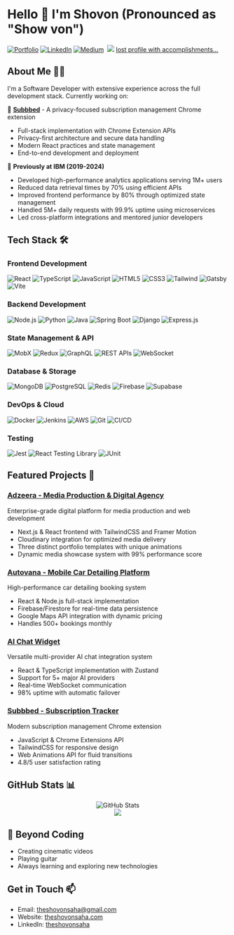 # Hello 👋 I'm Shovon (Pronounced as "Show von")

[![Portfolio](https://img.shields.io/badge/Portfolio-theshovonsaha.com-blue?style=for-the-badge&logo=google-chrome&logoColor=white)](https://www.theshovonsaha.com)
[![LinkedIn](https://img.shields.io/badge/LinkedIn-Connect-blue?style=for-the-badge&logo=linkedin&logoColor=white)](https://www.linkedin.com/in/theshovonsaha)
[![Medium](https://img.shields.io/badge/Medium-Follow-black?style=for-the-badge&logo=medium&logoColor=white)](https://theshovonsaha.medium.com)
&nbsp;![](https://komarev.com/ghpvc/?username=theshovonsaha&color=brightgreen) [lost profile with accomplishments...](https://github.com/theshovon-zz)
## About Me 👨‍💻

I'm a Software Developer with extensive experience across the full development stack. Currently working on:

🚀 **[Subbbed](https://chromewebstore.google.com/detail/subbbed/kgdfjmaihpolhcglmggkpngafldbkino)** - A privacy-focused subscription management Chrome extension
- Full-stack implementation with Chrome Extension APIs
- Privacy-first architecture and secure data handling
- Modern React practices and state management
- End-to-end development and deployment

💼 **Previously at IBM (2019-2024)**
- Developed high-performance analytics applications serving 1M+ users
- Reduced data retrieval times by 70% using efficient APIs
- Improved frontend performance by 80% through optimized state management
- Handled 5M+ daily requests with 99.9% uptime using microservices
- Led cross-platform integrations and mentored junior developers

## Tech Stack 🛠

### Frontend Development
![React](https://img.shields.io/badge/React-61DAFB?style=flat&logo=react&logoColor=black)
![TypeScript](https://img.shields.io/badge/TypeScript-007ACC?style=flat&logo=typescript&logoColor=white)
![JavaScript](https://img.shields.io/badge/JavaScript-F7DF1E?style=flat&logo=javascript&logoColor=black)
![HTML5](https://img.shields.io/badge/HTML5-E34F26?style=flat&logo=html5&logoColor=white)
![CSS3](https://img.shields.io/badge/CSS3-1572B6?style=flat&logo=css3&logoColor=white)
![Tailwind](https://img.shields.io/badge/Tailwind-38B2AC?style=flat&logo=tailwind-css&logoColor=white)
![Gatsby](https://img.shields.io/badge/Gatsby-663399?style=flat&logo=gatsby&logoColor=white)
![Vite](https://img.shields.io/badge/Vite-646CFF?style=flat&logo=vite&logoColor=white)

### Backend Development
![Node.js](https://img.shields.io/badge/Node.js-339933?style=flat&logo=node.js&logoColor=white)
![Python](https://img.shields.io/badge/Python-3776AB?style=flat&logo=python&logoColor=white)
![Java](https://img.shields.io/badge/Java-007396?style=flat&logo=java&logoColor=white)
![Spring Boot](https://img.shields.io/badge/Spring_Boot-6DB33F?style=flat&logo=spring-boot&logoColor=white)
![Django](https://img.shields.io/badge/Django-092E20?style=flat&logo=django&logoColor=white)
![Express.js](https://img.shields.io/badge/Express.js-000000?style=flat&logo=express&logoColor=white)

### State Management & API
![MobX](https://img.shields.io/badge/MobX-FF9955?style=flat&logo=mobx&logoColor=white)
![Redux](https://img.shields.io/badge/Redux-764ABC?style=flat&logo=redux&logoColor=white)
![GraphQL](https://img.shields.io/badge/GraphQL-E10098?style=flat&logo=graphql&logoColor=white)
![REST APIs](https://img.shields.io/badge/REST_APIs-009688?style=flat&logo=api&logoColor=white)
![WebSocket](https://img.shields.io/badge/WebSocket-010101?style=flat&logo=socket.io&logoColor=white)

### Database & Storage
![MongoDB](https://img.shields.io/badge/MongoDB-47A248?style=flat&logo=mongodb&logoColor=white)
![PostgreSQL](https://img.shields.io/badge/PostgreSQL-336791?style=flat&logo=postgresql&logoColor=white)
![Redis](https://img.shields.io/badge/Redis-DC382D?style=flat&logo=redis&logoColor=white)
![Firebase](https://img.shields.io/badge/Firebase-FFCA28?style=flat&logo=firebase&logoColor=black)
![Supabase](https://img.shields.io/badge/Supabase-3ECF8E?style=flat&logo=supabase&logoColor=white)

### DevOps & Cloud
![Docker](https://img.shields.io/badge/Docker-2496ED?style=flat&logo=docker&logoColor=white)
![Jenkins](https://img.shields.io/badge/Jenkins-D24939?style=flat&logo=jenkins&logoColor=white)
![AWS](https://img.shields.io/badge/AWS-232F3E?style=flat&logo=amazon-aws&logoColor=white)
![Git](https://img.shields.io/badge/Git-F05032?style=flat&logo=git&logoColor=white)
![CI/CD](https://img.shields.io/badge/CI/CD-2088FF?style=flat&logo=github-actions&logoColor=white)

### Testing
![Jest](https://img.shields.io/badge/Jest-C21325?style=flat&logo=jest&logoColor=white)
![React Testing Library](https://img.shields.io/badge/Testing_Library-E33332?style=flat&logo=testing-library&logoColor=white)
![JUnit](https://img.shields.io/badge/JUnit-25A162?style=flat&logo=junit5&logoColor=white)

## Featured Projects 🌟

### [Adzeera - Media Production & Digital Agency](https://github.com/yourusername/adzeera)
Enterprise-grade digital platform for media production and web development
- Next.js & React frontend with TailwindCSS and Framer Motion
- Cloudinary integration for optimized media delivery
- Three distinct portfolio templates with unique animations
- Dynamic media showcase system with 99% performance score

### [Autovana - Mobile Car Detailing Platform](https://github.com/yourusername/autovana)
High-performance car detailing booking system
- React & Node.js full-stack implementation
- Firebase/Firestore for real-time data persistence
- Google Maps API integration with dynamic pricing
- Handles 500+ bookings monthly

### [AI Chat Widget](https://github.com/yourusername/ai-chat-widget)
Versatile multi-provider AI chat integration system
- React & TypeScript implementation with Zustand
- Support for 5+ major AI providers
- Real-time WebSocket communication
- 98% uptime with automatic failover

### [Subbbed - Subscription Tracker](https://github.com/yourusername/subbbed)
Modern subscription management Chrome extension
- JavaScript & Chrome Extensions API
- TailwindCSS for responsive design
- Web Animations API for fluid transitions
- 4.8/5 user satisfaction rating


## GitHub Stats 📊

<div align="center">
  <div>
    <img src="https://github-readme-stats.vercel.app/api?username=theshovonsaha&show_icons=true&theme=dark" alt="GitHub Stats" />
  </div>
  <div>
    <img align="center" src="https://github-readme-stats.vercel.app/api/top-langs/?username=theshovonsaha&layout=compact&hide_border=true&&langs_count=10&show_icons=true&theme=transparent" />
  </div>
</div>

## 🎸 Beyond Coding
- Creating cinematic videos
- Playing guitar
- Always learning and exploring new technologies

## Get in Touch 📫
- Email: theshovonsaha@gmail.com
- Website: [theshovonsaha.com](https://www.theshovonsaha.com)
- LinkedIn: [theshovonsaha](https://linkedin.com/in/theshovonsaha)
